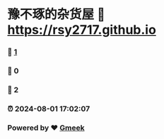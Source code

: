# 豫不琢的杂货屋 :link: https://rsy2717.github.io 
### :page_facing_up: [1](https://rsy2717.github.io/tag.html) 
### :speech_balloon: 0 
### :hibiscus: 2 
### :alarm_clock: 2024-08-01 17:02:07 
### Powered by :heart: [Gmeek](https://github.com/Meekdai/Gmeek)
